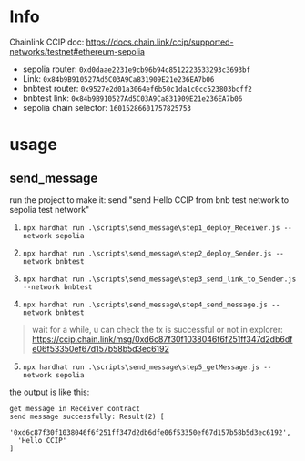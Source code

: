 # Info

Chainlink CCIP doc: https://docs.chain.link/ccip/supported-networks/testnet#ethereum-sepolia

- sepolia router: `0xd0daae2231e9cb96b94c8512223533293c3693bf`
- Link: `0x84b9B910527Ad5C03A9Ca831909E21e236EA7b06`
- bnbtest router: `0x9527e2d01a3064ef6b50c1da1c0cc523803bcff2`
- bnbtest link: `0x84b9B910527Ad5C03A9Ca831909E21e236EA7b06`
- sepolia chain selector: `16015286601757825753`

# usage

## send_message

run the project to make it: send "send Hello CCIP from bnb test network to sepolia test network"

1. `npx hardhat run .\scripts\send_message\step1_deploy_Receiver.js --network sepolia`

2. `npx hardhat run .\scripts\send_message\step2_deploy_Sender.js --network bnbtest`

3. `npx hardhat run .\scripts\send_message\step3_send_link_to_Sender.js --network bnbtest`

4. `npx hardhat run .\scripts\send_message\step4_send_message.js --network bnbtest`

  > wait for a while, u can check the tx is successful or not in explorer: https://ccip.chain.link/msg/0xd6c87f30f1038046f6f251ff347d2db6dfe06f53350ef67d157b58b5d3ec6192

5. `npx hardhat run .\scripts\send_message\step5_getMessage.js --network sepolia`

the output is like this:

```
get message in Receiver contract
send message successfully: Result(2) [
  '0xd6c87f30f1038046f6f251ff347d2db6dfe06f53350ef67d157b58b5d3ec6192',
  'Hello CCIP'
]
```

